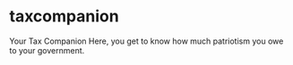 # taxcompanion
Your Tax Companion
Here, you get to know how much patriotism you owe to your government.
